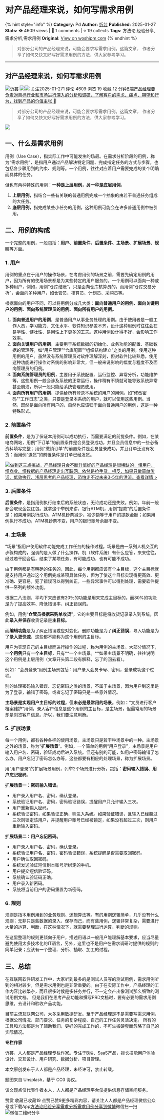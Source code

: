 # 对产品经理来说，如何写需求用例
{% hint style="info" %}
**Category:** Pd
**Author:** [忻芸](https://www.woshipm.com/u/1061118)
**Published:** 2025-01-27  
**Stats:** 👁️ 4609 views | 💬 1 comments | ⭐ 19 collects
**Tags:** 方法论,经验分享,需求分析,需求用例
**Original:** [View on woshipm.com](https://www.woshipm.com/pd/6174735.html)
{% endhint %}
> 对部分公司的产品经理来说，可能会要求写需求用例。这篇文章， 作者分享了如何又快又好写好需求用例的方法，供大家参考学习。

---

## 对产品经理来说，如何写需求用例

[![](https://static.woshipm.com/view/woshipm_api_def_20231128180341_2636.jpg?imageView2/1/w/72/h/72/q/100)](https://www.woshipm.com/u/1061118)[忻芸](https://www.woshipm.com/u/1061118) ![](https://static.woshipm.com/tag/1121_1@2x.png)![](https://static.woshipm.com/tag/2405_1@2x.png) 关注2025-01-271 评论 4609 浏览 19 收藏 12 分钟[B端产品经理要负责对目标行业和市场进行深入的分析和调研，了解客户的需求、痛点、期望和行为，找到产品的价值主张 🔗](https://ke.qidianla.com/courses/bcpm)

> 对部分公司的产品经理来说，可能会要求写需求用例。这篇文章， 作者分享了如何又快又好写好需求用例的方法，供大家参考学习。

![](https://image.woshipm.com/2023/04/13/2414947a-d9ef-11ed-889f-00163e0b5ff3.jpg)

## 一、什么是需求用例

用例（Use Case），指实际工作中可能发生的场最。在需求分析阶段的用例，称为“需求用例”，是指用户通过产品解决特定问题、完成指定任务的方式与步骤，也包括各步骤用到的约束、规则等。一个用例，往往对应着用户需要完成的某个明确而具体的任务。

但也有两种特殊的用例：**一种是上层用例，另一种是底层用例**。

1.  **上层用例**，指结合一些有关联的普通用例完成一个抽象的由若干普通任务组成的大任务。
2.  **底层用例**，指完成某些小任务的用例，这种用例可能会在许多普通用例中被引用。

## 二、用例的构成

一个完整的用例，一般包括：**用户、前置条件、后置条件、主场景、扩展场景、规则**等方面。

### 1\. 用户

用例的重点在于用户的操作场景，在考虑用例的场景之前，需要先确定用例的用户，因为所有的使用场景都是为某些特定的用户服务的。一个用例可以面向一种或多种用户，例如，用例“仓库结账”，只是面向仓库核算员的，而用例“仓库交易分析”，会面向多种用户，如仓管员、核算员、计划员、采购员等。

根据面向的用户不同，可以将用例分成几大类：**面向普通用户的用例、面向关键用户的用例、面向系统管理员的用例、面向所有用户的用例。**

1.  **面向普通用户的用例**，是普通用户从事业务处理的用例。由于使用者是一般工作人员，学习能力、文化水平、软件知识参差不齐，设计这种用例时往往会在易学性、健壮性、易用性上下更多的工夫。这种用例设计得不好，会影响工作效率。
2.  **面向关键用户的用例**，主要用于系统数据的初始化、业务功能的配置、基础数据的管理等，如“用户管理”“仓库配置”“组织结构建立”之类的用例。使用这种用例的用户，虽然没有系统管理员对软件理解深刻，但对软件比较熟悉，使用这种功能进行操作对系统的影响非常大，但一般来说影响的幅度与程度不及面向管理员的用例。
3.  **面向系统管理员的用例**，主要用于系统配置、运行监控、异常分析，功能维护等，这些用例一般会涉及系统的正常运行，操作稍有不慎就可能导致系统异常甚至崩溃，所以一般只能给系统管理员使用。
4.  **面向所有用户的用例**，提供给所有登录本系统的用户的用例。如“修改密码”“工作日志”之类，只要是登录本系统的用户，就可以使用这些用例。当然，既然是面向所有用户的，自然也应该归于面向普通用户的用例，这是一种特殊形式。

### 2\. 前置条件

**前置条件**，是为了保证本用例可以成功执行，而需要满足的前提条件。例如，在某电商网站，用例“下订单”的前置条件是会员登录成功，并且会员信息中的一些必备资料填写完整；用例“撤销订单”的前置条件是会员登录成功，并且订单还没有发货：而用例“退货”的前置条件是订单已经发货。

[![](https://image.woshipm.com/2023/07/27/1788a218-2c7f-11ee-b91f-00163e0b5ff3.png)做到这三点挑战，产品经理只会不断升值好的产品经理是很稀缺的，懂用户、懂商业、懂数据的产品经理走出互联网，依然是抢手货。相反，如果只做简单传话、低效执行、浅层思考的产品经理，恐怕走不过未来3-5年的洪流。查看详情 >](https://ke.qidianla.com/courses/bcpm)

### 3\. 后置条件

**后置条件**，是指用例执行结束后的系统状态，无论成功还是失败。例如。年前一般都会取现金包红包。就拿这个举例来讲，银行ATM机，用例“提款”的后置条件是：如果用例执行成功，ATM机钞票减少，减少额等于用户的提款金额；如果用例执行不成功，ATM机钞票不变，用户的银行账号余额不变。

### 4\. 主场景

“场景”指用户使用软件功能完成工作任务的操作过程。场景是由一系列人机交互的步骤构成的，强调的是人做了什么操作，机（软件系统）有什么应答，来来往往，经过若干回合后，结束了某项任务，有可能成功，也有可能不成功。

由于用例都是有明确的任务的，因此，每个用例都应该有个主目标，这个主目标就是支持用户通过这个用例完成某项具体任务，但为了使这个目标实现得更高效、更准确、更容易，犯了错误可以得到纠正，一些异常事件可以得到处理，需要软件提供一系列的额外功能。

根据二八法则，平均下来应该有20％的功能是用来完成主目标的，而80%的功能是为了提高效率、降低错误率、纠正错误的。

例如，用例“**仓管员根据采购单收货**”，它的主要目标是将收货记录录入到系统，因此**录入并保存**收货记录是**主目标。**

而**编辑功能**是为了纠正错误或应对变化，删除功能是为了**纠正错误**，导入功能是为了**录入更快速**，这些都不能称为这个用例的主目标。

用户为实现自己的主目标而进行操作的过程，称为用例的主场景。大部分情况下，**一个用例**只有**一个主目标**，只有**一个主场景。**如果主场景不明确，往往说明这个用例是上层用例（文章开头第二段有解释，忘了的回去看）。

例如：“会员登录”用例主场景包括：用户录入会员卡号、密码，登录成功这个过程。

别的处理密码输入错误、忘记密码之类的场景，不属于主场景，因为用户到这里是为了登录，输错了密码，或者忘记了密码只是一些意外情况。

**主场景是实现用户主目标的过程，但未必是最常用的场景**。例如：“文员进行客户档案维护”用例，录入客户信息是这个用例的主目标，是主场景，但最常用的场景却是浏览客户信息。所以，我们要注意判断。

### 5\. 扩展场景

每一个用例，都有各种各样的使用场景，主场景只是若干种场景中的一种。主场景之外的场景，称为“**扩展场景**”。例如，一个简单的用例“用户登录”，主场景是用户输入用户名、密码，验证成功后进入系统。但还有别的可能，如用户密码输错了怎么办，用户忘记了密码怎么办等，这些都要有相应的处理场景，称为扩展场景。

用“用户登录”的扩展场景用例，列举2个场景进行分析，包括：**密码输入错误、用户忘记密码**。

**扩展场景一：密码输入错误。**

*   用户录入用户名、密码，确认登录。
*   系统验证用户名、密码，密码验证错误，提醒用户只允许输入三次。
*   用户重新输入密码。
*   系统验证密码，如果验证正确，则进入系统。如果验证错误，且输入已经超过三次则锁定该用户，并提醒用户账号已经被锁定，如果没有超过三次，则用户重新输入密码。

**扩展场景二：用户忘记密码。**

*   用户录入用户名、密码，确认登录。
*   系统验证用户名、密码，密码验证错误，系统提醒是否需要取回密码。
*   用户确认取回密码。
*   系统发送验证短信到本账号所绑定的手机。
*   用户提交短信验证码。
*   系统确认验证码正确。
*   用户录入新密码。
*   系统将当前用户的密码重置为新密码。

### 6\. 规则

规则是指本用例用到的业务规则、逻辑算法等。有的用例逻辑简单，几乎没有什么规则；无非只是些数据的录入、保存而己，而有些用例，逻辑非常复杂，需要进行大量的运算、判断，在这种情况下，就需要整理进行运算、判断的规则。

在这里整理的规则更倾向于用户，描述用语以一般用户能理解基本要求，应当尽量避免使用太多技术化的IT语言，另外，这里也不是用户在需求调研时提供的规则的简单记录；应该有一个整理、分析、抽取、加工的过程。

## 三、总结

在互联网软件研发工作中，大家听到最多的是测试人员写的测试用例，需求用例听到的相对较少，但是需求用例也是非常重要的。由于在实际工作中，产品经理的工作内容比较繁杂，而且很多时候是多任务并行，不一定会产出像测试那么细致的测试用例文档。 但是我们在思考产品功能和撰写PRD文档时，要有必要的需求用例思维，去设计和验收产品功能。

目前主流互联网公司，大多采用敏捷研发。至于产品经理是不是需要写需求用例，根据公司情况、部门要求、任务的复杂程度、自己的工作任务灵活决定。 所有的工具和方法都是为了辅助我们，更好的完成工作的，不可生搬硬套而忽略了自己的实际情况。

**专栏作家**

忻芸，人人都是产品经理专栏作家。专注于B端、SaaS产品，擅长技能用户体验设计、交互设计、用户研究、数据分析、项目管理。

本文原创发布于人人都是产品经理，未经许可，禁止转载。

题图来自 Unsplash，基于 CC0 协议。

该文观点仅代表作者本人，人人都是产品经理平台仅提供信息存储空间服务。

赞赏 收藏已收藏19 点赞已赞9更多精彩内容，请关注人人都是产品经理微信公众号或下载App[方法论](https://www.woshipm.com/tag/%e6%96%b9%e6%b3%95%e8%ae%ba)[经验分享](https://www.woshipm.com/tag/%e7%bb%8f%e9%aa%8c%e5%88%86%e4%ba%ab)[需求分析](https://www.woshipm.com/tag/%e9%9c%80%e6%b1%82%e5%88%86%e6%9e%90)[需求用例](https://www.woshipm.com/tag/%e9%9c%80%e6%b1%82%e7%94%a8%e4%be%8b)[分享到微博](https://service.weibo.com/share/share.php?appkey=2775287854&title=对产品经理来说，如何写需求用例&url=https://www.woshipm.com/pd/6174735.html&pic=https://image.woshipm.com/2023/04/13/2414947a-d9ef-11ed-889f-00163e0b5ff3.jpg)微信扫一扫![微信二维码](https://api.pwmqr.com/qrcode/create/?url=https://www.woshipm.com/pd/6174735.html)分享